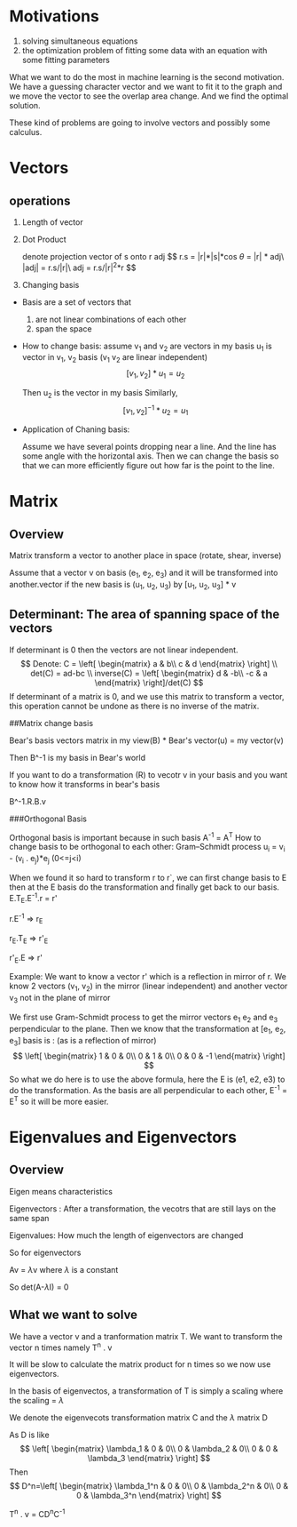 # Motivations
1. solving simultaneous equations 
2. the optimization problem of fitting some data with an equation with some fitting parameters

What we want to do the most in machine learning is the second motivation. We have a guessing character vector and we want to fit it to the graph and we move the vector to see the overlap area change. And we find the optimal solution.

These kind of problems are going to involve vectors and possibly some calculus.

# Vectors
## operations
1. Length of vector

2. Dot Product
    
    denote projection vector of s onto r adj
    $$
    r.s = |r|*|s|*cos $\theta$ = |r| * adj\\
    |adj| = r.s/|r|\\
    adj = r.s/|r|<sup>2</sup>*r
    $$
    
3. Changing basis
* Basis are a set of vectors that 
    1. are not linear combinations of each other
    2. span the space
    
* How to change basis:
    assume v<sub>1</sub> and v<sub>2</sub> are vectors in my basis
    u<sub>1</sub> is vector in v<sub>1</sub>, v<sub>2</sub> basis (v<sub>1</sub> v<sub>2</sub> are linear independent)
    $$
    [v_1, v_2] * u_1 = u_2
    $$
    
    
    Then u<sub>2</sub> is the vector in my basis
    Similarly,
    $$
    [v_1, v_2]^{-1} * u_2 = u_1
    $$
    
    
    
    
* Application of Chaning basis:
  
  Assume we have several points dropping near a line. And the line has some angle with the horizontal axis. Then we can change the basis so that we can more efficiently figure out how far is the point to the line.

# Matrix

## Overview

Matrix transform a vector to another place in space (rotate, shear, inverse)

Assume that a vector v on basis (e<sub>1</sub>, e<sub>2</sub>, e<sub>3</sub>) and it will be transformed into another.vector if the new basis is (u<sub>1</sub>, u<sub>2</sub>, u<sub>3</sub>) by [u<sub>1</sub>, u<sub>2</sub>, u<sub>3</sub>] * v

## Determinant: The area of spanning space of the vectors

If determinant is 0 then the vectors are not linear independent.
$$
Denote: C = \left[
\begin{matrix}
a & b\\
c & d
\end{matrix}
\right] \\
det(C) = ad-bc \\
inverse(C) = 
\left[
\begin{matrix}
d & -b\\
-c & a
\end{matrix}
\right]/det(C)
$$
If determinant of a matrix is 0, and we use this matrix to transform a vector, this operation cannot be undone as there is no inverse of the matrix.

##Matrix change basis

Bear's basis vectors matrix in my view(B) * Bear's vector(u) = my vector(v)

Then B^-1 is my basis in Bear's world

If you want to do a transformation (R) to vecotr v in your basis and you want to know how it transforms in bear's basis

B^-1.R.B.v

###Orthogonal Basis

Orthogonal basis is important because in such basis A<sup>-1</sup> = A<sup>T</sup>
How to change basis to be orthogonal to each other: Gram–Schmidt process
u<sub>i</sub> = v<sub>i</sub> - (v<sub>i</sub> . e<sub>j</sub>)*e<sub>j</sub> (0<=j<i)

When we found it so hard to transform r to r`, we can first change basis to E then at the E basis do the transformation and finally get back to our basis. E.T<sub>E</sub>.E<sup>-1</sup>.r = r'

r.E<sup>-1</sup> => r<sub>E</sub>

r<sub>E</sub>.T<sub>E</sub> => r'<sub>E</sub>

r'<sub>E</sub>.E => r'

Example: We want to know a vector r' which is a reflection in mirror of r. We know 2 vectors (v<sub>1</sub>, v<sub>2</sub>) in the mirror (linear independent) and another vector v<sub>3</sub> not in the plane of mirror

We first use Gram-Schmidt process to get the mirror vectors e<sub>1</sub> e<sub>2</sub> and e<sub>3</sub> perpendicular to the plane. Then we know that the transformation at [e<sub>1</sub>, e<sub>2</sub>, e<sub>3</sub>] basis is : (as is a reflection of mirror)
$$
\left[
\begin{matrix}
1 & 0 & 0\\
0 & 1 & 0\\
0 & 0 & -1
\end{matrix}
\right]
$$
So what we do here is to use the above formula, here the E is (e1, e2, e3) to do the transformation. As the basis are all perpendicular to each other, E<sup>-1</sup> = E<sup>T</sup> so it will be more easier.

# Eigenvalues and Eigenvectors

## Overview

Eigen means characteristics 

Eigenvectors : After a transformation, the vecotrs that are still lays on the same span

Eigenvalues: How much the length of eigenvectors are changed

So for eigenvectors

Av = $\lambda$v where $\lambda$ is a constant

So det(A-$\lambda$I) = 0

## What we want to solve

We have a vector v and a tranformation matrix T. We want to transform the vector n times namely T<sup>n</sup> . v

It will be slow to calculate the matrix product for n times so we now use eigenvectors.

In the basis of eigenvectos, a transformation of T is simply a scaling where the scaling = $\lambda$

We denote the eigenvecots transformation matrix C and the $\lambda$ matrix D

As D is like
$$
\left[
\begin{matrix}
\lambda_1 & 0 & 0\\
0 & \lambda_2 & 0\\
0 & 0 & \lambda_3
\end{matrix}
\right]
$$
Then
$$
D^n=\left[
\begin{matrix}
\lambda_1^n & 0 & 0\\
0 & \lambda_2^n & 0\\
0 & 0 & \lambda_3^n
\end{matrix}
\right]
$$


T<sup>n</sup> . v = CD<sup>n</sup>C<sup>-1</sup>

